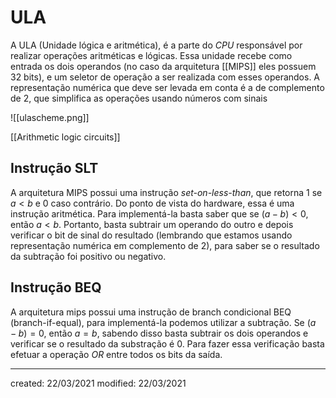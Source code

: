 # ULA
A ULA (Unidade lógica e aritmética), é a parte do *CPU* responsável por realizar operações aritméticas e lógicas.
Essa unidade recebe como entrada os dois operandos (no caso da arquitetura [[MIPS]] eles possuem 32 bits), e um seletor de operação a ser realizada com esses operandos. A representação numérica que deve ser levada em conta é a de complemento de 2, que simplifica as operações usando números com sinais

![[ulascheme.png]]

[[Arithmetic logic circuits]]

## Instrução SLT
A arquitetura MIPS possui uma instrução *set-on-less-than*, que retorna 1 se $a<b$ e 0 caso contrário. Do ponto de vista do hardware, essa é uma instrução aritmética.
Para implementá-la basta saber que se $(a-b)<0$, então $a<b$. Portanto, basta subtrair um operando do outro e depois verificar o bit de sinal do resultado (lembrando que estamos usando representação numérica em complemento de 2), para saber se o resultado da subtração foi positivo ou negativo.

## Instrução BEQ
A arquitetura mips possui uma instrução de branch condicional BEQ (branch-if-equal), para implementá-la podemos utilizar a subtração. Se $(a-b)=0$, então $a=b$, sabendo disso basta subtrair os dois operandos e verificar se o resultado da substração é 0. Para fazer essa verificação basta efetuar a operação *OR* entre todos os bits da saída.

---

created: 22/03/2021
modified: 22/03/2021
